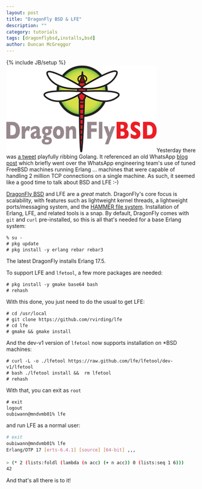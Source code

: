 ```yaml
---
layout: post
title: "DragonFly BSD & LFE"
description: ""
category: tutorials
tags: [dragonflybsd,installs,bsd]
author: Duncan McGreggor
---
```

{% include JB/setup %}
<a href="/assets/images/posts/dfly-bsd-logo.png"><img class="right thumb" src="/assets/images/posts/dfly-bsd-logo.png" /></a>Yesterday
there was [a tweet](https://twitter.com/dysinger/status/618485238230966272)
playfully ribbing Golang. It referenced an old WhatsApp
[blog post](https://blog.whatsapp.com/196/1-million-is-so-2011) which
briefly went over the WhatsApp engineering team's use of tuned FreeBSD
machines running Erlang ... machines that were capable of handling 2 million
TCP connections on a single machine. As such, it seemed like a good time to
talk about BSD and LFE :-)

[DragonFly BSD](https://www.dragonflybsd.org/) and LFE are a *great* match.
DragonFly's core focus is scalability, with features such as lightweight
kernel threads, a lightweight ports/messaging system, and the
[HAMMER file system](https://en.wikipedia.org/wiki/HAMMER). Installation of
Erlang, LFE, and related tools is a snap. By default, DragonFly comes with
``git`` and ``curl`` pre-installed, so this is all that's needed for a base
Erlang system:

```
% su -
# pkg update
# pkg install -y erlang rebar rebar3
```

The latest DragonFly installs Erlang 17.5.

To support LFE and ``lfetool``, a few more packages are needed:

```
# pkg install -y gmake base64 bash
# rehash
```

With this done, you just need to do the usual to get LFE:

```
# cd /usr/local
# git clone https://github.com/rvirding/lfe
# cd lfe
# gmake && gmake install
```

And the dev-v1 version of ``lfetool`` now supports installation on *BSD
machines:

```
# curl -L -o ./lfetool https://raw.github.com/lfe/lfetool/dev-v1/lfetool
# bash ./lfetool install &&  rm lfetool
# rehash
```

With that, you can exit as ``root``

```
# exit
logout
oubiwann@mndvmb01% lfe
```

and run LFE as a normal user:

```bash
# exit
oubiwann@mndvmb01% lfe
Erlang/OTP 17 [erts-6.4.1] [source] [64-bit] ,,,

> (* 2 (lists:foldl (lambda (n acc) (+ n acc)) 0 (lists:seq 1 6)))
42
```

And that's all there is to it!

